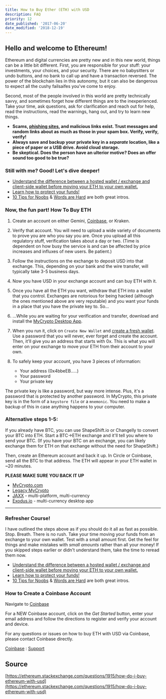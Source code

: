 ```yaml
---
title: How to Buy Ether (ETH) with USD
description: FAQ
priority: 12
date_published: '2017-06-20'
date_modified: '2018-12-19'
---
```


## Hello and welcome to Ethereum!

Ethereum and digital currencies are pretty new and in this new world, things can be a little bit different. First, you are responsible for your stuff: your investments, your choices, and your security. There are no babysitters or undo buttons, and no bank to call up and have a transaction reversed. The power of the blockchain lies in this autonomy, but it can also be dangerous to expect all the cushy failsaifes you've come to enjoy.

Second, most of the people involved in this world are pretty technically savvy, and sometimes forget how different things are to the inexperienced. Take your time, ask questions, ask for clarification and reach out for help, read the instructions, read the warnings, hang out, and try to learn new things.

* **Scams, [phishing sites](https://www.google.com/safebrowsing/static/faq.html#q1), and malicious links exist. Trust messages and random links about as much as those in your spam box. Verify, verify, verify!**
* **Always save and backup your private key in a *separate* location, like a piece of paper or a USB drive. Avoid cloud storage.**
* **Be skeptical. Does the person have an ulterior motive? Does an offer sound too good to be true?**

### Still with me? Good! Let's dive deeper!

* [Understand the difference between a hosted wallet / exchange and client-side wallet before moving your ETH to your own wallet.](/general-knowledge/about-mycrypto/whats-the-difference-between-an-exchange-and-mycrypto)
* [Learn how to protect your funds!](/staying-safe/protecting-yourself-and-your-funds)
* [10 Tips for Noobs](/general-knowledge/ethereum-blockchain/getting-back-to-the-basics-ten-tips-for-newbies) & [Words are Hard](/general-knowledge/ethereum-blockchain/a-glossary-of-common-terms-in-the-ethereum-crypto-space) are both great intros.

### Now, the fun part! How To Buy ETH

1. Create an account on either Gemini, [Coinbase](https://coinbase-consumer.sjv.io/k9Wjv), or Kraken.

2. Verify that account. You will need to upload a wide variety of documents to prove you are who you say you are. Once you upload all this regulatory stuff, verification takes about a day or two. (Time is dependent on how busy the service is and can be affected by price increases and influxes of new users. Be patient.)

3. Follow the instructions on the exchange to deposit USD into that exchange. This, depending on your bank and the wire transfer, will typically take 3-5 business days.

4. Now you have USD in your exchange account and can buy ETH with it.

5. Once you have all the ETH you want, withdraw that ETH into a wallet that you control. Exchanges are notorious for being hacked (although the ones mentioned above are very reputable) and you want your funds in a place that you have the private key to. So...

6. ...While you are waiting for your verification and transfer, download and install the [MyCrypto Desktop App](https://download.mycrypto.com/).

7. When you run it, click on `Create New Wallet` and [create a fresh wallet](/how-to/getting-started/how-to-create-a-wallet). Use a password that you will never, ever forget and create the account. Then, it'll give you an address that starts with 0x. This is what you will enter on your exchange to move your ETH from their account to your own.

8. To safely keep your account, you have 3 pieces of information:
   * Your address (0x4bbeEB.....)
   * Your password
   * Your private key

The private key is like a password, but way more intense. Plus, it's a password that is protected by another password. In MyCrypto, this private key is in the form of a `keystore file` or a `mnemonic`. You need to make a backup of this in case anything happens to your computer.

### Alternative steps 1-5:

If you already have BTC, you can use ShapeShift.io or Changelly to convert your BTC into ETH. Start a BTC->ETH exchange and it'll tell you where to send your BTC. (If you have your BTC on an exchange, you can likely exchange them for ETH on that exchange without the need for ShapeShift.)

Then, create an Ethereum account and back it up. In Circle or Coinbase, send all the BTC to that address. The ETH will appear in your ETH wallet in ~20 minutes.

**PLEASE MAKE SURE YOU BACK IT UP**

* [MyCrypto.com](https://mycrypto.com/)
* [Legacy MyCrypto](https://legacy.mycrypto.com)
* [JAXX](https://jaxx.io/) - multi-platform, multi-currency
* [Exodus.io](https://www.exodus.io/) - multi-currency desktop app

---

### Refresher Course!

I have outlined the steps above as if you should do it all as fast as possible. Stop. Breath. There is no rush. Take your time moving your funds from an exchange to your own wallet. Test with a small amount first. Get the feel for things and make mistakes with *small amounts* rather than all your money! If you skipped steps earlier or didn't understand them, take the time to reread them now.

* [Understand the difference between a hosted wallet / exchange and client-side wallet before moving your ETH to your own wallet.](/general-knowledge/about-mycrypto/whats-the-difference-between-an-exchange-and-mycrypto)
* [Learn how to protect your funds!](/staying-safe/protecting-yourself-and-your-funds)
* [10 Tips for Noobs](/general-knowledge/ethereum-blockchain/getting-back-to-the-basics-ten-tips-for-newbies) & [Words are Hard](/general-knowledge/ethereum-blockchain/a-glossary-of-common-terms-in-the-ethereum-crypto-space) are both great intros.

### How to Create a Coinbase Account

Navigate to [Coinbase](https://coinbase-consumer.sjv.io/k9Wjv)

For a NEW Coinbase account, click on the *Get Started* button, enter your email address and follow the directions to register and verify your account and device.

For any questions or issues on how to buy ETH with USD via Coinbase, please contact Coinbase directly.

[Coinbase](https://coinbase-consumer.sjv.io/k9Wjv) : [Support](https://support.coinbase.com/)

## Source

[https://ethereum.stackexchange.com/questions/1915/how-do-i-buy-ethereum-with-usd](https://ethereum.stackexchange.com/questions/1915/how-do-i-buy-ethereum-with-usd)
